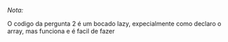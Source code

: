 *Nota:*

O codigo da pergunta 2 é um bocado lazy, expecialmente como declaro o array, mas funciona e é facil de fazer
